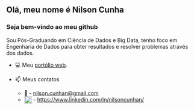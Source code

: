 ## Olá, meu nome é Nilson Cunha
### Seja bem-vindo ao meu github

Sou Pós-Graduando em Ciência de Dados e Big Data, tenho foco em Engenharia de Dados para obter resultados e resolver problemas através dos dados.

- 💻 Meu [portólio web](https://nilsoncunha.github.io/portfolioweb/).

- 📫 Meus contatos
  * :email: - nilson.cunhan@gmail.com
  * <a href="https://linkedin.com/in/nilsoncunhan" target="blank"><img align="center" src="https://cdn.jsdelivr.net/npm/simple-icons@3.0.1/icons/linkedin.svg" alt="nilsoncunhan" height="20" width="20" /></a> - https://www.linkedin.com/in/nilsoncunhan/
